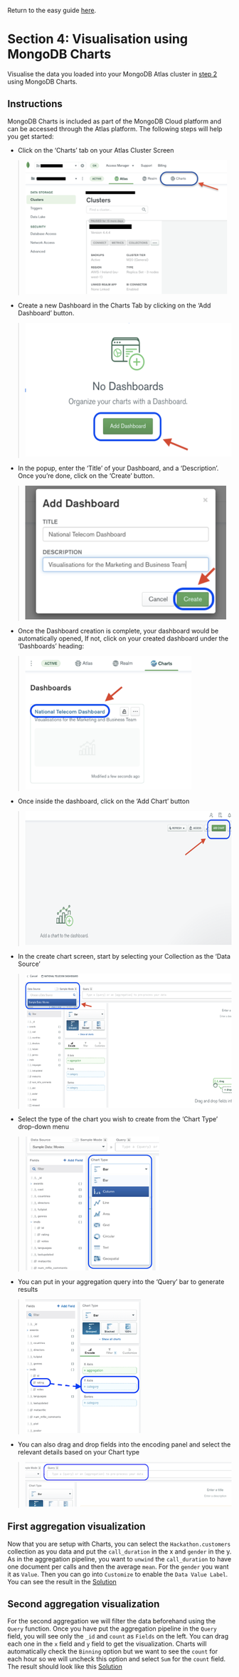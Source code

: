 Return to the easy guide [here](..).
# Section 4: Visualisation using MongoDB Charts
Visualise the data you loaded into your MongoDB Atlas cluster in [step 2](../data-migration) using MongoDB Charts.

## Instructions
MongoDB Charts is included as part of the MongoDB Cloud platform and can be accessed through the Atlas platform. The following steps will help you get started:

* Click on the ‘Charts’ tab on your Atlas Cluster Screen
> <img src="./images/charts-1.png" height="300">

* Create a new Dashboard in the Charts Tab by clicking on the ‘Add Dashboard’ button. 
> <img src="./images/charts-2.png" height="300">

* In the popup, enter the ‘Title’ of your Dashboard, and a ‘Description’. Once you’re done, click on the ‘Create’ button.
> <img src="./images/charts-3.png" height="300">

* Once the Dashboard creation is complete, your dashboard would be automatically opened, If not, click on your created dashboard under the ‘Dashboards’ heading:
> <img src="./images/charts-4.png" height="300">

* Once inside the dashboard, click on the ‘Add Chart’ button 
> <img src="./images/charts-5.png" height="300">

* In the create chart screen, start by selecting your Collection as the ‘Data Source’
> <img src="./images/charts-6.png" height="300">

* Select the type of the chart you wish to create from the ‘Chart Type’ drop-down menu
> <img src="./images/charts-7.png" height="300">

* You can put in your aggregation query into the ‘Query’ bar to generate results 
> <img src="./images/charts-8.png" height="300">

* You can also drag and drop fields into the encoding panel and select the relevant details based on your Chart type
> <img src="./images/charts-9.png" height="100">

## First aggregation visualization

Now that you are setup with Charts, you can select the ```Hackathon.customers``` collection as you data and put the ```call_duration``` in the x and ```gender``` in the y.
As in the aggregation pipeline, you want to ```unwind``` the ```call_duration``` to have one document per calls and then the average ```mean```.
For the ```gender``` you want it as ```Value```.
Then you can go into ```Customize``` to enable the ```Data Value Label```.
You can see the result in the [Solution](https://github.com/mcinteerj/rdbms-mdb-migration-workshop/blob/main/guides/solutions/Aggregation1Charts.png)

## Second aggregation visualization

For the second aggregation we will filter the data beforehand using the ```Query``` function.
Once you have put the aggregation pipeline in the ```Query``` field, you will see only the ```_id``` and ```count``` as ```Fields``` on the left.
You can drag each one in the ```x``` field and ```y``` field to get the visualization.
Charts will automatically check the ```Binning``` option but we want to see the ```count``` for each hour so we will uncheck this option and select ```Sum``` for the ```count``` field.
The result should look like this [Solution](https://github.com/mcinteerj/rdbms-mdb-migration-workshop/blob/main/guides/solutions/Aggregation2Charts.png)
